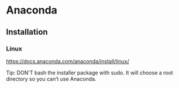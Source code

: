 # Anaconda

## Installation

### Linux

https://docs.anaconda.com/anaconda/install/linux/

Tip: DON'T bash the installer package with sudo. It will choose a root directory so you can’t use Anaconda.
